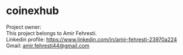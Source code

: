 # coinexhub  
Project owner:  
This project belongs to Amir Fehresti.  
Linkedin profile: https://www.linkedin.com/in/amir-fehresti-23970a224  
Gmail: amir.fehresti44@gmail.com  
